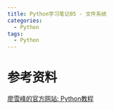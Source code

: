 ```yaml
---
title: Python学习笔记05 - 文件系统
categories:
  - Python
tags:
  - Python
---
```




# 参考资料

[廖雪峰的官方网站: Python教程](https://www.liaoxuefeng.com/wiki/0014316089557264a6b348958f449949df42a6d3a2e542c000/0014317568446245b3e1c8837414168bcd2d485e553779e000) 
